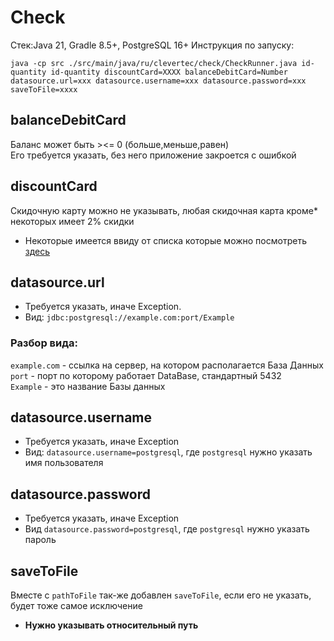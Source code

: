 # Check
Стек:Java 21, Gradle 8.5+, PostgreSQL 16+
Инструкция по запуску: 
```
java -cp src ./src/main/java/ru/clevertec/check/CheckRunner.java id-quantity id-quantity discountCard=XXXX balanceDebitCard=Number datasource.url=ххх datasource.username=ххх datasource.password=ххх saveToFile=xxxx
```
## balanceDebitCard
Баланс может быть ><= 0 (больше,меньше,равен)  
Его требуется указать, без него приложение закроется с ошибкой  
## discountCard
Скидочную карту можно не указывать, любая скидочная карта кроме* некоторых имеет 2% скидки  
* Некоторые имеется ввиду от списка которые можно посмотреть [здесь](https://github.com/DonTMover/Check/blob/entry-core/src/main/resources/discountCards.csv)

[//]: # (## pathToFile)

[//]: # (В этом отвлетвлении от основного кода добавлена поддержка сторонних csv файлов  )

[//]: # (Если данный агрумент не будет указан -> ```throw new BadRequestException```)

[//]: # (* Вам требуется его указать, в нем должна находиться бд содержащщая продукты типо [такого]&#40;https://github.com/DonTMover/Check/blob/entry-file/src/main/resources/products.csv&#41;  )

[//]: # (* **Нужно указывать относительный путь**)

## datasource.url

* Требуется указать, иначе Exception.
* Вид: `jdbc:postgresql://example.com:port/Example`
### Разбор вида:
`example.com` - ссылка на сервер, на котором располагается База Данных  
`port` - порт по которому работает DataBase, стандартный 5432  
`Example` - это название Базы данных


## datasource.username

* Требуется указать, иначе Exception
* Вид: `datasource.username=postgresql`, где `postgresql` нужно указать имя пользователя

## datasource.password

* Требуется указать, иначе Exception
* Вид `datasource.password=postgresql`, где `postgresql` нужно указать пароль

## saveToFile
Вместе с `pathToFile` так-же добавлен `saveToFile`, если его не указать, будет тоже самое исключение
* **Нужно указывать относительный путь**

[//]: # (## Другие случаи)

[//]: # (* Если аргумент `pathToFile` и `saveToFile` не были переданы, ошибка будет в `result.csv`)

[//]: # (* Если аргумент `pathToFile` не был передан, но был передан `saveToFile`, то ошибка будет в `saveToFile`)

[//]: # (* Если не передан `saveToFile`, то ошибка будет в `result.csv`)